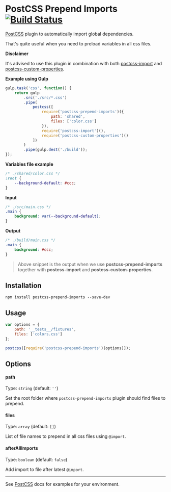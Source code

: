 # PostCSS Prepend Imports [![Build Status][ci-img]][ci]

[PostCSS] plugin to automatically import global dependencies.

That's quite useful when you need to preload variables in all css files.

[PostCSS]: https://github.com/postcss/postcss
[ci-img]: https://travis-ci.org/ramonvictor/postcss-prepend-imports.svg
[ci]: https://travis-ci.org/ramonvictor/postcss-prepend-imports

**Disclaimer**

It's advised to use this plugin in combination with both [postcss-import](https://github.com/postcss/postcss-import) and [postcss-custom-properties](https://github.com/postcss/postcss-custom-properties).

**Example using Gulp**

```js
gulp.task('css', function() {
    return gulp
        .src('./src/*.css')
        .pipe(
            postcss([
                require('postcss-prepend-imports')({
                    path: 'shared',
                    files: ['color.css']
                }),
                require('postcss-import')(),
                require('postcss-custom-properties')()
            ])
        )
        .pipe(gulp.dest('./build'));
});
```

**Variables file example**

```css
/* ./shared/color.css */
:root {
    --background-default: #ccc;
}
```

**Input**

```css
/* ./src/main.css */
.main {
    background: var(--background-default);
}
```

**Output**

```css
/* ./build/main.css */
.main {
    background: #ccc;
}
```

> Above snippet is the output when we use **postcss-prepend-imports** together with **postcss-import** and **postcss-custom-properties**.

## Installation

```
npm install postcss-prepend-imports --save-dev
```

## Usage

```js
var options = {
    path: '__tests__/fixtures',
    files: ['colors.css']
};

postcss([require('postcss-prepend-imports')(options)]);
```

## Options

#### path

Type: `string` (default: `''`)

Set the root folder where `postcss-prepend-imports` plugin should find files to prepend.

#### files

Type: `array` (default: `[]`)

List of file names to prepend in all css files using `@import`.

#### afterAllImports

Type: `boolean` (default: `false`)

Add import to file after latest `@import`. 

---

See [PostCSS] docs for examples for your environment.
